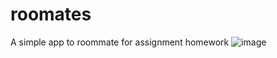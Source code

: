 # roomates
A simple app to roommate for assignment homework
![image](https://user-images.githubusercontent.com/83070538/231490151-5b446b90-8175-4a62-9a9b-a22eab488cd4.png)
